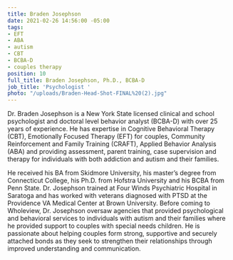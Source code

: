 ```yaml
---
title: Braden Josephson
date: 2021-02-26 14:56:00 -05:00
tags:
- EFT
- ABA
- autism
- CBT
- BCBA-D
- couples therapy
position: 10
full_title: Braden Josephson, Ph.D., BCBA-D
job_title: 'Psychologist '
photo: "/uploads/Braden-Head-Shot-FINAL%20(2).jpg"
---
```



Dr. Braden Josephson is a New York State licensed clinical and school psychologist and doctoral level behavior analyst (BCBA-D) with over 25 years of experience. He has expertise in Cognitive Behavioral Therapy (CBT), Emotionally Focused Therapy (EFT) for couples, Community Reinforcement and Family Training (CRAFT), Applied Behavior Analysis (ABA) and providing assessment, parent training, case supervision and therapy for individuals with both addiction and autism and their families.  

He received his BA from Skidmore University, his master’s degree from Connecticut College, his Ph.D. from Hofstra University and his BCBA from Penn State. Dr. Josephson trained at Four Winds Psychiatric Hospital in Saratoga and has worked with veterans diagnosed with PTSD at the Providence VA Medical Center at Brown University. Before coming to Wholeview, Dr. Josephson oversaw agencies that provided psychological and behavioral services to individuals with autism and their families where he provided support to couples with special needs children. He is passionate about helping couples form strong, supportive and securely attached bonds as they seek to strengthen their relationships through improved understanding and communication. 
